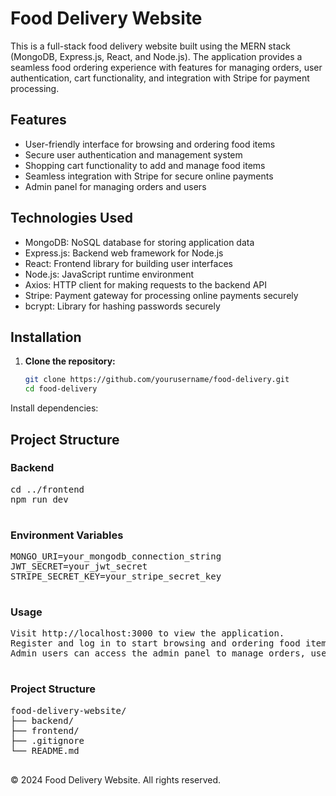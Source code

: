 
# Food Delivery Website

This is a full-stack food delivery website built using the MERN stack (MongoDB, Express.js, React, and Node.js). The application provides a seamless food ordering experience with features for managing orders, user authentication, cart functionality, and integration with Stripe for payment processing.

## Features

- User-friendly interface for browsing and ordering food items
- Secure user authentication and management system
- Shopping cart functionality to add and manage food items
- Seamless integration with Stripe for secure online payments
- Admin panel for managing orders and users

## Technologies Used

- MongoDB: NoSQL database for storing application data
- Express.js: Backend web framework for Node.js
- React: Frontend library for building user interfaces
- Node.js: JavaScript runtime environment
- Axios: HTTP client for making requests to the backend API
- Stripe: Payment gateway for processing online payments securely
- bcrypt: Library for hashing passwords securely

## Installation

1. **Clone the repository:**

   ```bash
   git clone https://github.com/yourusername/food-delivery.git
   cd food-delivery
Install dependencies:

  <main>
    <section>
      <h2 class="section-title">Project Structure</h2>
      <div class="project-structure">
        <div>
          <h3>Backend</h3>
          <pre>
cd ../frontend
npm run dev
          </pre>
        </div>
        <div>
          <h3>Environment Variables</h3>
          <pre>
MONGO_URI=your_mongodb_connection_string
JWT_SECRET=your_jwt_secret
STRIPE_SECRET_KEY=your_stripe_secret_key
          </pre>
        </div>
        <div>
          <h3>Usage</h3>
          <pre>
Visit http://localhost:3000 to view the application.
Register and log in to start browsing and ordering food items.
Admin users can access the admin panel to manage orders, users, and food items.
          </pre>
        </div>
        <div>
          <h3>Project Structure</h3>
          <pre>
food-delivery-website/
├── backend/
├── frontend/
├── .gitignore
└── README.md
          </pre>
        </div>
      </div>
    </section>
  </main>

  <footer>
    <p>&copy; 2024 Food Delivery Website. All rights reserved.</p>
  </footer>
</body>
</html>
